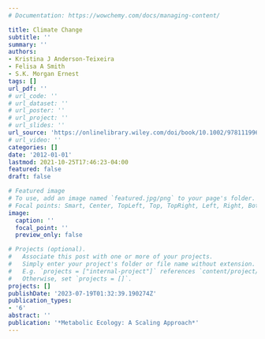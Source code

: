 ```yaml
---
# Documentation: https://wowchemy.com/docs/managing-content/

title: Climate Change
subtitle: ''
summary: ''
authors:
- Kristina J Anderson-Teixeira
- Felisa A Smith
- S.K. Morgan Ernest
tags: []
url_pdf: ''
# url_code: ''
# url_dataset: ''
# url_poster: ''
# url_project: ''
# url_slides: ''
url_source: 'https://onlinelibrary.wiley.com/doi/book/10.1002/9781119968535'
# url_video: ''
categories: []
date: '2012-01-01'
lastmod: 2021-10-25T17:46:23-04:00
featured: false
draft: false

# Featured image
# To use, add an image named `featured.jpg/png` to your page's folder.
# Focal points: Smart, Center, TopLeft, Top, TopRight, Left, Right, BottomLeft, Bottom, BottomRight.
image:
  caption: ''
  focal_point: ''
  preview_only: false

# Projects (optional).
#   Associate this post with one or more of your projects.
#   Simply enter your project's folder or file name without extension.
#   E.g. `projects = ["internal-project"]` references `content/project/deep-learning/index.md`.
#   Otherwise, set `projects = []`.
projects: []
publishDate: '2023-07-19T01:32:39.190274Z'
publication_types:
- '6'
abstract: ''
publication: '*Metabolic Ecology: A Scaling Approach*'
---
```

